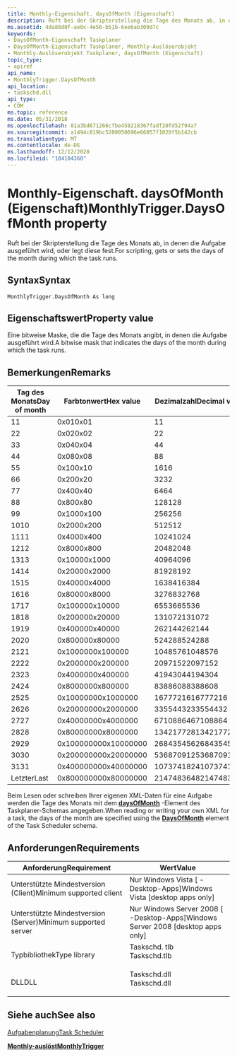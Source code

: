 ```yaml
---
title: Monthly-Eigenschaft. daysOfMonth (Eigenschaft)
description: Ruft bei der Skripterstellung die Tage des Monats ab, in denen die Aufgabe ausgeführt wird, oder legt diese fest.
ms.assetid: 4da80d0f-ae0c-4e56-b51b-6ee6ab309d7c
keywords:
- DaysOfMonth-Eigenschaft Taskplaner
- DaysOfMonth-Eigenschaft Taskplaner, Monthly-Auslöserobjekt
- Monthly-Auslöserobjekt Taskplaner, daysOfMonth (Eigenschaft)
topic_type:
- apiref
api_name:
- MonthlyTrigger.DaysOfMonth
api_location:
- taskschd.dll
api_type:
- COM
ms.topic: reference
ms.date: 05/31/2018
ms.openlocfilehash: 81a3bd671266cfbe459218367fadf20fd52f94a7
ms.sourcegitcommit: a1494c819bc5200050696e66057f1020f5b142cb
ms.translationtype: MT
ms.contentlocale: de-DE
ms.lasthandoff: 12/12/2020
ms.locfileid: "104104360"
---
```

# <a name="monthlytriggerdaysofmonth-property"></a><span data-ttu-id="b77d0-106">Monthly-Eigenschaft. daysOfMonth (Eigenschaft)</span><span class="sxs-lookup"><span data-stu-id="b77d0-106">MonthlyTrigger.DaysOfMonth property</span></span>

<span data-ttu-id="b77d0-107">Ruft bei der Skripterstellung die Tage des Monats ab, in denen die Aufgabe ausgeführt wird, oder legt diese fest.</span><span class="sxs-lookup"><span data-stu-id="b77d0-107">For scripting, gets or sets the days of the month during which the task runs.</span></span>

## <a name="syntax"></a><span data-ttu-id="b77d0-108">Syntax</span><span class="sxs-lookup"><span data-stu-id="b77d0-108">Syntax</span></span>


```VB
MonthlyTrigger.DaysOfMonth As long
```



## <a name="property-value"></a><span data-ttu-id="b77d0-109">Eigenschaftswert</span><span class="sxs-lookup"><span data-stu-id="b77d0-109">Property value</span></span>

<span data-ttu-id="b77d0-110">Eine bitweise Maske, die die Tage des Monats angibt, in denen die Aufgabe ausgeführt wird.</span><span class="sxs-lookup"><span data-stu-id="b77d0-110">A bitwise mask that indicates the days of the month during which the task runs.</span></span>

## <a name="remarks"></a><span data-ttu-id="b77d0-111">Bemerkungen</span><span class="sxs-lookup"><span data-stu-id="b77d0-111">Remarks</span></span>



| <span data-ttu-id="b77d0-112">Tag des Monats</span><span class="sxs-lookup"><span data-stu-id="b77d0-112">Day of month</span></span> | <span data-ttu-id="b77d0-113">Farbtonwert</span><span class="sxs-lookup"><span data-stu-id="b77d0-113">Hex value</span></span>  | <span data-ttu-id="b77d0-114">Dezimalzahl</span><span class="sxs-lookup"><span data-stu-id="b77d0-114">Decimal value</span></span> |
|--------------|------------|---------------|
| <span data-ttu-id="b77d0-115">1</span><span class="sxs-lookup"><span data-stu-id="b77d0-115">1</span></span>            | <span data-ttu-id="b77d0-116">0x01</span><span class="sxs-lookup"><span data-stu-id="b77d0-116">0x01</span></span>       | <span data-ttu-id="b77d0-117">1</span><span class="sxs-lookup"><span data-stu-id="b77d0-117">1</span></span>             |
| <span data-ttu-id="b77d0-118">2</span><span class="sxs-lookup"><span data-stu-id="b77d0-118">2</span></span>            | <span data-ttu-id="b77d0-119">0x02</span><span class="sxs-lookup"><span data-stu-id="b77d0-119">0x02</span></span>       | <span data-ttu-id="b77d0-120">2</span><span class="sxs-lookup"><span data-stu-id="b77d0-120">2</span></span>             |
| <span data-ttu-id="b77d0-121">3</span><span class="sxs-lookup"><span data-stu-id="b77d0-121">3</span></span>            | <span data-ttu-id="b77d0-122">0x04</span><span class="sxs-lookup"><span data-stu-id="b77d0-122">0x04</span></span>       | <span data-ttu-id="b77d0-123">4</span><span class="sxs-lookup"><span data-stu-id="b77d0-123">4</span></span>             |
| <span data-ttu-id="b77d0-124">4</span><span class="sxs-lookup"><span data-stu-id="b77d0-124">4</span></span>            | <span data-ttu-id="b77d0-125">0x08</span><span class="sxs-lookup"><span data-stu-id="b77d0-125">0x08</span></span>       | <span data-ttu-id="b77d0-126">8</span><span class="sxs-lookup"><span data-stu-id="b77d0-126">8</span></span>             |
| <span data-ttu-id="b77d0-127">5</span><span class="sxs-lookup"><span data-stu-id="b77d0-127">5</span></span>            | <span data-ttu-id="b77d0-128">0x10</span><span class="sxs-lookup"><span data-stu-id="b77d0-128">0x10</span></span>       | <span data-ttu-id="b77d0-129">16</span><span class="sxs-lookup"><span data-stu-id="b77d0-129">16</span></span>            |
| <span data-ttu-id="b77d0-130">6</span><span class="sxs-lookup"><span data-stu-id="b77d0-130">6</span></span>            | <span data-ttu-id="b77d0-131">0x20</span><span class="sxs-lookup"><span data-stu-id="b77d0-131">0x20</span></span>       | <span data-ttu-id="b77d0-132">32</span><span class="sxs-lookup"><span data-stu-id="b77d0-132">32</span></span>            |
| <span data-ttu-id="b77d0-133">7</span><span class="sxs-lookup"><span data-stu-id="b77d0-133">7</span></span>            | <span data-ttu-id="b77d0-134">0x40</span><span class="sxs-lookup"><span data-stu-id="b77d0-134">0x40</span></span>       | <span data-ttu-id="b77d0-135">64</span><span class="sxs-lookup"><span data-stu-id="b77d0-135">64</span></span>            |
| <span data-ttu-id="b77d0-136">8</span><span class="sxs-lookup"><span data-stu-id="b77d0-136">8</span></span>            | <span data-ttu-id="b77d0-137">0x80</span><span class="sxs-lookup"><span data-stu-id="b77d0-137">0x80</span></span>       | <span data-ttu-id="b77d0-138">128</span><span class="sxs-lookup"><span data-stu-id="b77d0-138">128</span></span>           |
| <span data-ttu-id="b77d0-139">9</span><span class="sxs-lookup"><span data-stu-id="b77d0-139">9</span></span>            | <span data-ttu-id="b77d0-140">0x100</span><span class="sxs-lookup"><span data-stu-id="b77d0-140">0x100</span></span>      | <span data-ttu-id="b77d0-141">256</span><span class="sxs-lookup"><span data-stu-id="b77d0-141">256</span></span>           |
| <span data-ttu-id="b77d0-142">10</span><span class="sxs-lookup"><span data-stu-id="b77d0-142">10</span></span>           | <span data-ttu-id="b77d0-143">0x200</span><span class="sxs-lookup"><span data-stu-id="b77d0-143">0x200</span></span>      | <span data-ttu-id="b77d0-144">512</span><span class="sxs-lookup"><span data-stu-id="b77d0-144">512</span></span>           |
| <span data-ttu-id="b77d0-145">11</span><span class="sxs-lookup"><span data-stu-id="b77d0-145">11</span></span>           | <span data-ttu-id="b77d0-146">0x400</span><span class="sxs-lookup"><span data-stu-id="b77d0-146">0x400</span></span>      | <span data-ttu-id="b77d0-147">1024</span><span class="sxs-lookup"><span data-stu-id="b77d0-147">1024</span></span>          |
| <span data-ttu-id="b77d0-148">12</span><span class="sxs-lookup"><span data-stu-id="b77d0-148">12</span></span>           | <span data-ttu-id="b77d0-149">0x800</span><span class="sxs-lookup"><span data-stu-id="b77d0-149">0x800</span></span>      | <span data-ttu-id="b77d0-150">2048</span><span class="sxs-lookup"><span data-stu-id="b77d0-150">2048</span></span>          |
| <span data-ttu-id="b77d0-151">13</span><span class="sxs-lookup"><span data-stu-id="b77d0-151">13</span></span>           | <span data-ttu-id="b77d0-152">0x1000</span><span class="sxs-lookup"><span data-stu-id="b77d0-152">0x1000</span></span>     | <span data-ttu-id="b77d0-153">4096</span><span class="sxs-lookup"><span data-stu-id="b77d0-153">4096</span></span>          |
| <span data-ttu-id="b77d0-154">14</span><span class="sxs-lookup"><span data-stu-id="b77d0-154">14</span></span>           | <span data-ttu-id="b77d0-155">0x2000</span><span class="sxs-lookup"><span data-stu-id="b77d0-155">0x2000</span></span>     | <span data-ttu-id="b77d0-156">8192</span><span class="sxs-lookup"><span data-stu-id="b77d0-156">8192</span></span>          |
| <span data-ttu-id="b77d0-157">15</span><span class="sxs-lookup"><span data-stu-id="b77d0-157">15</span></span>           | <span data-ttu-id="b77d0-158">0x4000</span><span class="sxs-lookup"><span data-stu-id="b77d0-158">0x4000</span></span>     | <span data-ttu-id="b77d0-159">16384</span><span class="sxs-lookup"><span data-stu-id="b77d0-159">16384</span></span>         |
| <span data-ttu-id="b77d0-160">16</span><span class="sxs-lookup"><span data-stu-id="b77d0-160">16</span></span>           | <span data-ttu-id="b77d0-161">0x8000</span><span class="sxs-lookup"><span data-stu-id="b77d0-161">0x8000</span></span>     | <span data-ttu-id="b77d0-162">32768</span><span class="sxs-lookup"><span data-stu-id="b77d0-162">32768</span></span>         |
| <span data-ttu-id="b77d0-163">17</span><span class="sxs-lookup"><span data-stu-id="b77d0-163">17</span></span>           | <span data-ttu-id="b77d0-164">0x10000</span><span class="sxs-lookup"><span data-stu-id="b77d0-164">0x10000</span></span>    | <span data-ttu-id="b77d0-165">65536</span><span class="sxs-lookup"><span data-stu-id="b77d0-165">65536</span></span>         |
| <span data-ttu-id="b77d0-166">18</span><span class="sxs-lookup"><span data-stu-id="b77d0-166">18</span></span>           | <span data-ttu-id="b77d0-167">0x20000</span><span class="sxs-lookup"><span data-stu-id="b77d0-167">0x20000</span></span>    | <span data-ttu-id="b77d0-168">131072</span><span class="sxs-lookup"><span data-stu-id="b77d0-168">131072</span></span>        |
| <span data-ttu-id="b77d0-169">19</span><span class="sxs-lookup"><span data-stu-id="b77d0-169">19</span></span>           | <span data-ttu-id="b77d0-170">0x40000</span><span class="sxs-lookup"><span data-stu-id="b77d0-170">0x40000</span></span>    | <span data-ttu-id="b77d0-171">262144</span><span class="sxs-lookup"><span data-stu-id="b77d0-171">262144</span></span>        |
| <span data-ttu-id="b77d0-172">20</span><span class="sxs-lookup"><span data-stu-id="b77d0-172">20</span></span>           | <span data-ttu-id="b77d0-173">0x80000</span><span class="sxs-lookup"><span data-stu-id="b77d0-173">0x80000</span></span>    | <span data-ttu-id="b77d0-174">524288</span><span class="sxs-lookup"><span data-stu-id="b77d0-174">524288</span></span>        |
| <span data-ttu-id="b77d0-175">21</span><span class="sxs-lookup"><span data-stu-id="b77d0-175">21</span></span>           | <span data-ttu-id="b77d0-176">0x100000</span><span class="sxs-lookup"><span data-stu-id="b77d0-176">0x100000</span></span>   | <span data-ttu-id="b77d0-177">1048576</span><span class="sxs-lookup"><span data-stu-id="b77d0-177">1048576</span></span>       |
| <span data-ttu-id="b77d0-178">22</span><span class="sxs-lookup"><span data-stu-id="b77d0-178">22</span></span>           | <span data-ttu-id="b77d0-179">0x200000</span><span class="sxs-lookup"><span data-stu-id="b77d0-179">0x200000</span></span>   | <span data-ttu-id="b77d0-180">2097152</span><span class="sxs-lookup"><span data-stu-id="b77d0-180">2097152</span></span>       |
| <span data-ttu-id="b77d0-181">23</span><span class="sxs-lookup"><span data-stu-id="b77d0-181">23</span></span>           | <span data-ttu-id="b77d0-182">0x400000</span><span class="sxs-lookup"><span data-stu-id="b77d0-182">0x400000</span></span>   | <span data-ttu-id="b77d0-183">4194304</span><span class="sxs-lookup"><span data-stu-id="b77d0-183">4194304</span></span>       |
| <span data-ttu-id="b77d0-184">24</span><span class="sxs-lookup"><span data-stu-id="b77d0-184">24</span></span>           | <span data-ttu-id="b77d0-185">0x800000</span><span class="sxs-lookup"><span data-stu-id="b77d0-185">0x800000</span></span>   | <span data-ttu-id="b77d0-186">8388608</span><span class="sxs-lookup"><span data-stu-id="b77d0-186">8388608</span></span>       |
| <span data-ttu-id="b77d0-187">25</span><span class="sxs-lookup"><span data-stu-id="b77d0-187">25</span></span>           | <span data-ttu-id="b77d0-188">0x1000000</span><span class="sxs-lookup"><span data-stu-id="b77d0-188">0x1000000</span></span>  | <span data-ttu-id="b77d0-189">16777216</span><span class="sxs-lookup"><span data-stu-id="b77d0-189">16777216</span></span>      |
| <span data-ttu-id="b77d0-190">26</span><span class="sxs-lookup"><span data-stu-id="b77d0-190">26</span></span>           | <span data-ttu-id="b77d0-191">0x2000000</span><span class="sxs-lookup"><span data-stu-id="b77d0-191">0x2000000</span></span>  | <span data-ttu-id="b77d0-192">33554432</span><span class="sxs-lookup"><span data-stu-id="b77d0-192">33554432</span></span>      |
| <span data-ttu-id="b77d0-193">27</span><span class="sxs-lookup"><span data-stu-id="b77d0-193">27</span></span>           | <span data-ttu-id="b77d0-194">0x4000000</span><span class="sxs-lookup"><span data-stu-id="b77d0-194">0x4000000</span></span>  | <span data-ttu-id="b77d0-195">67108864</span><span class="sxs-lookup"><span data-stu-id="b77d0-195">67108864</span></span>      |
| <span data-ttu-id="b77d0-196">28</span><span class="sxs-lookup"><span data-stu-id="b77d0-196">28</span></span>           | <span data-ttu-id="b77d0-197">0x8000000</span><span class="sxs-lookup"><span data-stu-id="b77d0-197">0x8000000</span></span>  | <span data-ttu-id="b77d0-198">134217728</span><span class="sxs-lookup"><span data-stu-id="b77d0-198">134217728</span></span>     |
| <span data-ttu-id="b77d0-199">29</span><span class="sxs-lookup"><span data-stu-id="b77d0-199">29</span></span>           | <span data-ttu-id="b77d0-200">0x10000000</span><span class="sxs-lookup"><span data-stu-id="b77d0-200">0x10000000</span></span> | <span data-ttu-id="b77d0-201">268435456</span><span class="sxs-lookup"><span data-stu-id="b77d0-201">268435456</span></span>     |
| <span data-ttu-id="b77d0-202">30</span><span class="sxs-lookup"><span data-stu-id="b77d0-202">30</span></span>           | <span data-ttu-id="b77d0-203">0x20000000</span><span class="sxs-lookup"><span data-stu-id="b77d0-203">0x20000000</span></span> | <span data-ttu-id="b77d0-204">536870912</span><span class="sxs-lookup"><span data-stu-id="b77d0-204">536870912</span></span>     |
| <span data-ttu-id="b77d0-205">31</span><span class="sxs-lookup"><span data-stu-id="b77d0-205">31</span></span>           | <span data-ttu-id="b77d0-206">0x40000000</span><span class="sxs-lookup"><span data-stu-id="b77d0-206">0x40000000</span></span> | <span data-ttu-id="b77d0-207">1073741824</span><span class="sxs-lookup"><span data-stu-id="b77d0-207">1073741824</span></span>    |
| <span data-ttu-id="b77d0-208">Letzter</span><span class="sxs-lookup"><span data-stu-id="b77d0-208">Last</span></span>         | <span data-ttu-id="b77d0-209">0x80000000</span><span class="sxs-lookup"><span data-stu-id="b77d0-209">0x80000000</span></span> | <span data-ttu-id="b77d0-210">2147483648</span><span class="sxs-lookup"><span data-stu-id="b77d0-210">2147483648</span></span>    |



 

<span data-ttu-id="b77d0-211">Beim Lesen oder schreiben Ihrer eigenen XML-Daten für eine Aufgabe werden die Tage des Monats mit dem [**daysOfMonth**](taskschedulerschema-daysofmonth-monthlyscheduletype-element.md) -Element des Taskplaner-Schemas angegeben.</span><span class="sxs-lookup"><span data-stu-id="b77d0-211">When reading or writing your own XML for a task, the days of the month are specified using the [**DaysOfMonth**](taskschedulerschema-daysofmonth-monthlyscheduletype-element.md) element of the Task Scheduler schema.</span></span>

## <a name="requirements"></a><span data-ttu-id="b77d0-212">Anforderungen</span><span class="sxs-lookup"><span data-stu-id="b77d0-212">Requirements</span></span>



| <span data-ttu-id="b77d0-213">Anforderung</span><span class="sxs-lookup"><span data-stu-id="b77d0-213">Requirement</span></span> | <span data-ttu-id="b77d0-214">Wert</span><span class="sxs-lookup"><span data-stu-id="b77d0-214">Value</span></span> |
|-------------------------------------|-----------------------------------------------------------------------------------------|
| <span data-ttu-id="b77d0-215">Unterstützte Mindestversion (Client)</span><span class="sxs-lookup"><span data-stu-id="b77d0-215">Minimum supported client</span></span><br/> | <span data-ttu-id="b77d0-216">Nur Windows Vista \[ -Desktop-Apps\]</span><span class="sxs-lookup"><span data-stu-id="b77d0-216">Windows Vista \[desktop apps only\]</span></span><br/>                                          |
| <span data-ttu-id="b77d0-217">Unterstützte Mindestversion (Server)</span><span class="sxs-lookup"><span data-stu-id="b77d0-217">Minimum supported server</span></span><br/> | <span data-ttu-id="b77d0-218">Nur Windows Server 2008 \[ -Desktop-Apps\]</span><span class="sxs-lookup"><span data-stu-id="b77d0-218">Windows Server 2008 \[desktop apps only\]</span></span><br/>                                    |
| <span data-ttu-id="b77d0-219">Typbibliothek</span><span class="sxs-lookup"><span data-stu-id="b77d0-219">Type library</span></span><br/>             | <dl> <span data-ttu-id="b77d0-220"><dt>Taskschd. tlb</dt></span><span class="sxs-lookup"><span data-stu-id="b77d0-220"><dt>Taskschd.tlb</dt></span></span> </dl> |
| <span data-ttu-id="b77d0-221">DLL</span><span class="sxs-lookup"><span data-stu-id="b77d0-221">DLL</span></span><br/>                      | <dl> <span data-ttu-id="b77d0-222"><dt>Taskschd.dll</dt></span><span class="sxs-lookup"><span data-stu-id="b77d0-222"><dt>Taskschd.dll</dt></span></span> </dl> |



## <a name="see-also"></a><span data-ttu-id="b77d0-223">Siehe auch</span><span class="sxs-lookup"><span data-stu-id="b77d0-223">See also</span></span>

<dl> <dt>

[<span data-ttu-id="b77d0-224">Aufgabenplanung</span><span class="sxs-lookup"><span data-stu-id="b77d0-224">Task Scheduler</span></span>](task-scheduler-start-page.md)
</dt> <dt>

[<span data-ttu-id="b77d0-225">**Monthly-auslöst**</span><span class="sxs-lookup"><span data-stu-id="b77d0-225">**MonthlyTrigger**</span></span>](monthlytrigger.md)
</dt> </dl>

 

 





